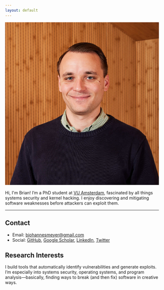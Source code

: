 ```yaml
---
layout: default
---
```


<img class="profile-picture" src="assets/headshot.jpg">

Hi, I'm Brian! I’m a PhD student at [VU Amsterdam](https://vu.nl/en), fascinated by all things systems security and kernel hacking. I enjoy discovering and mitigating software weaknesses before attackers can exploit them.

---

## Contact

* Email: [bjohannesmeyer@gmail.com](mailto:bjohannesmeyer@gmail.com)
* Social: [GitHub](https://github.com/bjohannesmeyer/), [Google Scholar](https://scholar.google.com/citations?user=hveLyDgAAAAJ), [LinkedIn](https://www.linkedin.com/in/bjohannesmeyer), [Twitter](https://twitter.com/bjohannesmeyer)

## Research Interests

I build tools that automatically identify vulnerabilities and generate exploits.
I’m especially into systems security, operating systems, and program analysis—basically, finding ways to break (and then fix) software in creative ways.
